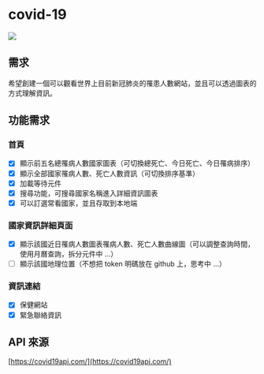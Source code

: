 # covid-19

![](https://i.imgur.com/q3UZofOm.jpg)

## 需求
希望創建一個可以觀看世界上目前新冠肺炎的罹患人數網站，並且可以透過圖表的方式理解資訊。

## 功能需求
### 首頁
- [x] 顯示前五名總罹病人數國家圖表（可切換總死亡、今日死亡、今日罹病排序）
- [x] 顯示全部國家罹病人數、死亡人數資訊（可切換排序基準）
- [x] 加載等待元件
- [x] 搜尋功能，可搜尋國家名稱進入詳細資訊圖表
- [x] 可以訂選常看國家，並且存取到本地端

### 國家資訊詳細頁面
- [x] 顯示該國近日罹病人數圖表罹病人數、死亡人數曲線圖（可以調整查詢時間，使用月曆查詢，拆分元件中 ...）
- [ ] 顯示該國地理位置（不想把 token 明碼放在 github 上，思考中 ...）

### 資訊連結
- [x] 保健網站
- [x] 緊急聯絡資訊

## API 來源
[https://covid19api.com/](https://covid19api.com/)
